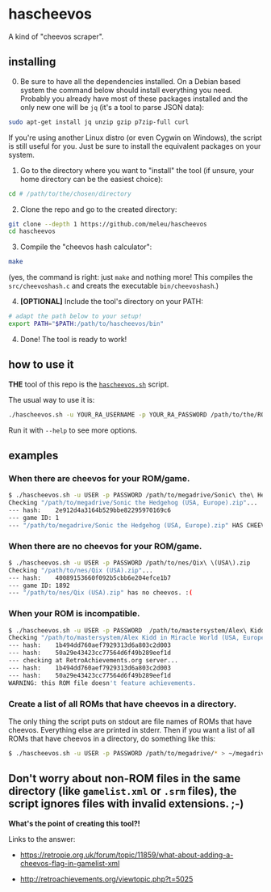 # hascheevos
A kind of "cheevos scraper".

## installing

0. Be sure to have all the dependencies installed. On a Debian based system the command below should install everything you need. Probably you already have most of these packages installed and the only new one will be `jq` (it's a tool to parse JSON data):
```bash
sudo apt-get install jq unzip gzip p7zip-full curl
```

If you're using another Linux distro (or even Cygwin on Windows), the script is still useful for you. Just be sure to install the equivalent packages on your system.


1. Go to the directory where you want to "install" the tool (if unsure, your home directory can be the easiest choice):
```bash
cd # /path/to/the/chosen/directory
```

2. Clone the repo and go to the created directory:
```bash
git clone --depth 1 https://github.com/meleu/hascheevos
cd hascheevos
```

3. Compile the "cheevos hash calculator":
```bash
make
```
(yes, the command is right: just `make` and nothing more! This compiles the `src/cheevoshash.c` and creats the executable `bin/cheevoshash`.)

4. **[OPTIONAL]** Include the tool's directory on your PATH:
```bash
# adapt the path below to your setup!
export PATH="$PATH:/path/to/hascheevos/bin"
```

4. Done! The tool is ready to work!


## how to use it

**THE** tool of this repo is the [`hascheevos.sh`](https://github.com/meleu/hascheevos/blob/master/bin/hascheevos.sh) script.

The usual way to use it is:
```bash
./hascheevos.sh -u YOUR_RA_USERNAME -p YOUR_RA_PASSWORD /path/to/the/ROM/file
```

Run it with `--help` to see more options.

## examples

### When there are cheevos for your ROM/game.

```bash
$ ./hascheevos.sh -u USER -p PASSWORD /path/to/megadrive/Sonic\ the\ Hedgehog\ \(USA\,\ Europe\).zip 
Checking "/path/to/megadrive/Sonic the Hedgehog (USA, Europe).zip"...
--- hash:    2e912d4a3164b529bbe82295970169c6
--- game ID: 1
--- "/path/to/megadrive/Sonic the Hedgehog (USA, Europe).zip" HAS CHEEVOS!
```

### When there are no cheevos for your ROM/game.

```bash
$ ./hascheevos.sh -u USER -p PASSWORD /path/to/nes/Qix\ \(USA\).zip 
Checking "/path/to/nes/Qix (USA).zip"...
--- hash:    40089153660f092b5cbb6e204efce1b7
--- game ID: 1892
--- "/path/to/nes/Qix (USA).zip" has no cheevos. :(
```

### When your ROM is incompatible.

```bash
$ ./hascheevos.sh -u USER -p PASSWORD  /path/to/mastersystem/Alex\ Kidd\ in\ Miracle\ World\ \(USA\,\ Europe\).zip 
Checking "/path/to/mastersystem/Alex Kidd in Miracle World (USA, Europe).zip"...
--- hash:    1b494dd760aef7929313d6a803c2d003
--- hash:    50a29e43423cc77564d6f49b289eef1d
--- checking at RetroAchievements.org server...
--- hash:    1b494dd760aef7929313d6a803c2d003
--- hash:    50a29e43423cc77564d6f49b289eef1d
WARNING: this ROM file doesn't feature achievements.
```

### Create a list of all ROMs that have cheevos in a directory.

The only thing the script puts on stdout are file names of ROMs that have cheevos. Everything else are printed in stderr. Then if you want a list of all ROMs that have cheevos in a directory, do something like this:

```bash
$ ./hascheevos.sh -u USER -p PASSWORD /path/to/megadrive/* > ~/megadrive-roms-with-cheevos.txt
```

Don't worry about non-ROM files in the same directory (like `gamelist.xml` or `.srm` files), the script ignores files with invalid extensions. ;-)
---

**What's the point of creating this tool?!**

Links to the answer:

- https://retropie.org.uk/forum/topic/11859/what-about-adding-a-cheevos-flag-in-gamelist-xml

- http://retroachievements.org/viewtopic.php?t=5025


